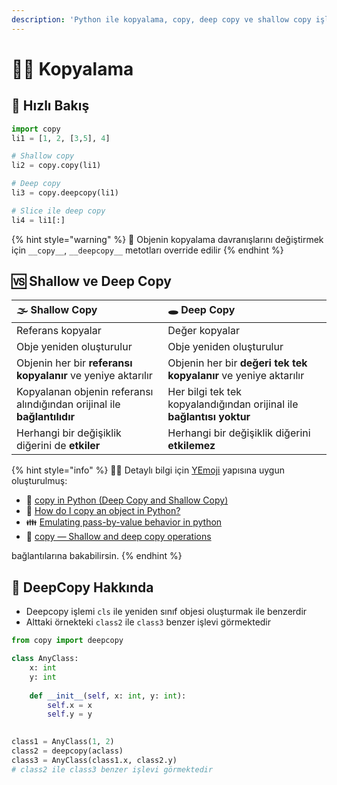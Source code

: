 ```yaml
---
description: 'Python ile kopyalama, copy, deep copy ve shallow copy işlemleri'
---
```


# 👯‍♀️ Kopyalama

## 👀 Hızlı Bakış

```python
import copy
li1 = [1, 2, [3,5], 4]

# Shallow copy
li2 = copy.copy(li1)

# Deep copy
li3 = copy.deepcopy(li1)

# Slice ile deep copy
li4 = li1[:]
```

{% hint style="warning" %}
📢 Objenin kopyalama davranışlarını değiştirmek için `__copy__`, `__deepcopy__` metotları override edilir
{% endhint %}

## 🆚 Shallow ve Deep Copy

| 🌫️ Shallow Copy | 🕳 Deep Copy |
| :--- | :--- |
| Referans kopyalar | Değer kopyalar |
| Obje yeniden oluşturulur | Obje yeniden oluşturulur |
| Objenin her bir **referansı kopyalanır** ve yeniye aktarılır | Objenin her bir **değeri tek tek kopyalanır** ve yeniye aktarılır |
| Kopyalanan objenin referansı alındığından orijinal ile **bağlantılıdır** | Her bilgi tek tek kopyalandığından orijinal ile **bağlantısı yoktur** |
| Herhangi bir değişiklik diğerini de **etkiler** | Herhangi bir değişiklik diğerini **etkilemez** |

{% hint style="info" %}
‍🧙‍♂ Detaylı bilgi için [YEmoji](https://emoji.yemreak.com/kullanim/baglantilar) yapısına uygun oluşturulmuş:

* 📃  [copy in Python \(Deep Copy and Shallow Copy\)](https://www.geeksforgeeks.org/copy-python-deep-copy-shallow-copy/) 
* 📃 [How do I copy an object in Python?](http://effbot.org/pyfaq/how-do-i-copy-an-object-in-python.htm)
* 👪 [Emulating pass-by-value behavior in python](https://stackoverflow.com/a/9762918/9770490)
* 📖 [copy  — Shallow and deep copy operations](https://docs.python.org/3/library/copy.html)

bağlantılarına bakabilirsin.
{% endhint %}

## 📜 DeepCopy Hakkında

* Deepcopy işlemi `cls` ile yeniden sınıf objesi oluşturmak ile benzerdir
* Alttaki örnekteki `class2` ile `class3` benzer işlevi görmektedir

```python
from copy import deepcopy

class AnyClass:
    x: int
    y: int
    
    def __init__(self, x: int, y: int):
        self.x = x
        self.y = y
        

class1 = AnyClass(1, 2)
class2 = deepcopy(aclass)
class3 = AnyClass(class1.x, class2.y)
# class2 ile class3 benzer işlevi görmektedir
        
```

